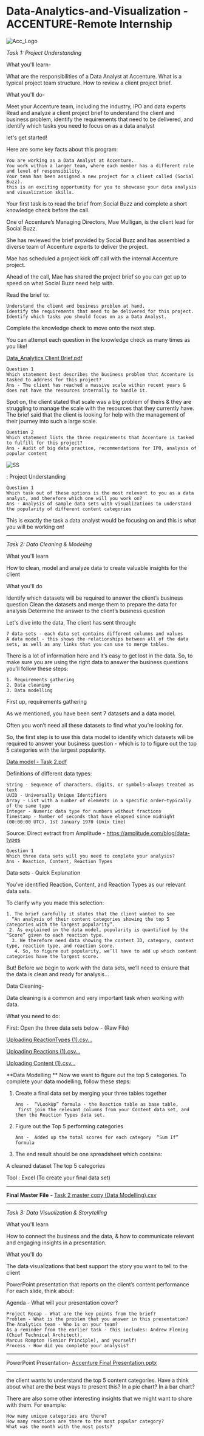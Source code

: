 # Data-Analytics-and-Visualization - ACCENTURE-Remote Internship
![Acc_Logo](https://github.com/user-attachments/assets/a6a12bec-098e-456e-bda6-338da5dab11c)


*Task 1: Project Understanding*

What you'll learn-

What are the responsibilities of a Data Analyst at Accenture.
What is a typical project team structure.
How to review a client project brief.

What you'll do-

Meet your Accenture team, including the industry, IPO and data experts
Read and analyze a client project brief to understand the client and business problem, identify the requirements that need to be delivered, and identify which tasks you need to focus on as a data analyst

let's get started!

Here are some key facts about this program:

    You are working as a Data Analyst at Accenture.
    You work within a larger team, where each member has a different role and level of responsibility.
    Your team has been assigned a new project for a client called (Social Buzz).
    this is an exciting opportunity for you to showcase your data analysis and visualization skills.


Your first task is to read the brief from Social Buzz and complete a short knowledge check before the call. 

One of Accenture’s Managing Directors, Mae Mulligan, is the client lead for Social Buzz.

She has reviewed the brief provided by Social Buzz and has assembled a diverse team of Accenture experts to deliver the project.

Mae has scheduled a project kick off call with the internal Accenture project.

Ahead of the call, Mae has shared the project brief so you can get up to speed on what Social Buzz need help with.

Read the brief to:

    Understand the client and business problem at hand.
    Identify the requirements that need to be delivered for this project.
    Identify which tasks you should focus on as a Data Analyst.


Complete the knowledge check to move onto the next step. 

You can attempt each question in the knowledge check as many times as you like!

[Data_Analytics Client Brief.pdf](https://github.com/user-attachments/files/17006066/Data_Analytics.Client.Brief.pdf)

    Question 1
    Which statement best describes the business problem that Accenture is tasked to address for this project?
    Ans - The client has reached a massive scale within recent years &
    does not have the resources internally to handle it.
  Spot on, the client stated that scale was a big problem of theirs &
    they are struggling to manage the scale with the resources that they currently have. 
    The brief said that the client is looking for help with the management of their journey into such a large scale.
      
    Question 2
    Which statement lists the three requirements that Accenture is tasked to fulfill for this project?
    Ans - Audit of big data practice, recommendations for IPO, analysis of popular content

![SS](https://github.com/user-attachments/assets/1086faab-8666-48ae-a11d-6cc483b44eae)

: Project Understanding

    Question 1
    Which task out of these options is the most relevant to you as a data analyst, and therefore which one will you work on?
    Ans - Analysis of sample data sets with visualizations to understand the popularity of different content categories
This is exactly the task a data analyst would be focusing on and this is what you will be working on!


**********************************************************************************************************************************

*Task 2: Data Cleaning & Modeling*

What you'll learn

How to clean, model and analyze data to create valuable insights for the client 

What you'll do

Identify which datasets will be required to answer the client’s business question
Clean the datasets and merge them to prepare the data for analysis
Determine the answer to the client’s business question

Let's dive into the data, The client has sent through:

    7 data sets - each data set contains different columns and values
    A data model - this shows the relationships between all of the data sets, as well as any links that you can use to merge tables.
   
There is a lot of information here and it’s easy to get lost in the data. 
So, to make sure you are using the right data to answer the business questions 
you’ll follow these steps:

    1. Requirements gathering
    2. Data cleaning
    3. Data modelling

First up, requirements gathering

As we mentioned, you have been sent 7 datasets and a data model.

Often you won’t need all these datasets to find what you’re looking for.

So, the first step is to use this data model to identify which datasets will be required to answer your business question - 
which is to to figure out the top 5 categories with the largest popularity.

[Data model - Task 2.pdf](https://github.com/user-attachments/files/17006311/Data.model.-.Task.2.pdf)

Definitions of different data types:

    String - Sequence of characters, digits, or symbols—always treated as text
    UUID - Universally Unique Identifiers
    Array - List with a number of elements in a specific order—typically of the same type
    Integer - Numeric data type for numbers without fractions
    Timestamp - Number of seconds that have elapsed since midnight (00:00:00 UTC), 1st January 1970 (Unix time)

Source: Direct extract from Amplitude -   https://amplitude.com/blog/data-types

    Question 1
    Which three data sets will you need to complete your analysis?
    Ans - Reaction, Content, Reaction Types


Data sets - Quick Explanation

You’ve identified Reaction, Content, and Reaction Types as our relevant data sets.

To clarify why you made this selection:

    1. The brief carefully it states that the client wanted to see 
      “An analysis of their content categories showing the top 5 categories with the largest popularity”.
     2. As explained in the data model, popularity is quantified by the “Score” given to each reaction type.
      3. We therefore need data showing the content ID, category, content type, reaction type, and reaction score.
       4. So, to figure out popularity, we’ll have to add up which content categories have the largest score.

But! Before we begin to work with the data sets, we’ll need to ensure that the data is clean and ready for analysis…

Data Cleaning-

Data cleaning is a common and very important task when working with data.

What you need to do:

First: Open the three data sets below - (Raw File)

[Uploading ReactionTypes (1).csv…]()

[Uploading Reactions (1).csv…]()

[Uploading Content (1).csv…]()

**Data Modelling 
**
Now we want to figure out the top 5 categories. To complete your data modelling, follow these steps:

1. Create a final data set by merging your three tables together

       Ans -  “VLookUp” formula - the Reaction table as base table,
        first join the relevant columns from your Content data set, and then the Reaction Types data set.
 
3. Figure out the Top 5 performing categories

       Ans -  Added up the total scores for each category  “Sum If” formula

4. The end result should be one spreadsheet which contains:

A cleaned dataset
The top 5 categories
 
Tool :  Excel (To create your final data set)
**************************************************************************************************************************************************************************
  **Final Master File** -   [Task 2 master copy (Data Modelling).csv](https://github.com/user-attachments/files/17007094/Task.2.master.copy.Data.Modelling.csv)
**************************************************************************************************************************************************************************

*Task 3: Data Visualization & Storytelling*

What you'll learn

How to connect the business and the data, &
how to communicate relevant and engaging insights in a presentation.

What you'll do

The data visualizations that best support the story you want to tell to the client

PowerPoint presentation that reports on the client’s content performance
For each slide, think about: 

Agenda - What will your presentation cover?

    Project Recap - What are the key points from the brief?
    Problem - What is the problem that you answer in this presentation?
    The Analytics team - Who is on your team?
    As a reminder from the earlier task - this includes: Andrew Fleming (Chief Technical Architect), 
    Marcus Rompton (Senior Principle), and yourself!
    Process - How did you complete your analysis?

***************************************************************************************************************************************************************************
PowerPoint Presentation- [Accenture Final Presentation.pptx](https://github.com/user-attachments/files/17007349/Accenture.Final.Presentation.pptx)
***************************************************************************************************************************************************************************

the client wants to understand the top 5 content categories. Have a think about what are the best ways to present this? In a pie chart? In a bar chart?

There are also some other interesting insights that we might want to share with them. For example:

    How many unique categories are there?
    How many reactions are there to the most popular category?
    What was the month with the most posts?  
